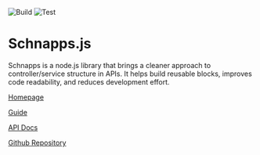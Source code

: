 ![Build](https://github.com/lmaftuleac/schnapps-controller/workflows/Build/badge.svg?branch=master)
![Test](https://github.com/lmaftuleac/schnapps-controller/workflows/Test/badge.svg?branch=master)

# Schnapps.js

Schnapps is a node.js library that brings a cleaner approach to controller/service structure in APIs. 
It helps build reusable blocks, improves code readability, and reduces development effort.

[Homepage](https://lmaftuleac.github.io/schnapps-core/)

[Guide](https://lmaftuleac.github.io/schnapps-core/guide.html)

[API Docs](https://lmaftuleac.github.io/schnapps-core/documentation.html)

[Github Repository](https://github.com/lmaftuleac/schnapps-core)